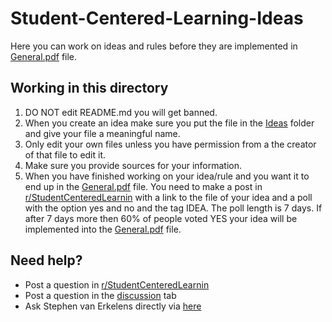 # Student-Centered-Learning-Ideas
Here you can work on ideas and rules before they are implemented in [General.pdf](https://github.com/Virtual-Learning-Lab/Student-Centered-Learning/blob/main/The%20System/General.pdf) file.

## Working in this directory
1. DO NOT edit README.md you will get banned.
2. When you create an idea make sure you put the file in the [Ideas](test.com) folder and give your file a meaningful name.
3. Only edit your own files unless you have permission from a the creator of that file to edit it.
4. Make sure you provide sources for your information.
5. When you have finished working on your idea/rule and you want it to end up in the [General.pdf](https://github.com/Virtual-Learning-Lab/Student-Centered-Learning/blob/main/The%20System/General.pdf) file. You need to make a post in [r/StudentCenteredLearnin](https://www.reddit.com/r/StudentCenteredLearin/) with a link to the file of your idea and a poll with the option yes and no and the tag IDEA. The poll length is 7 days. If after 7 days more then 60% of people voted YES your idea will be implemented into the [General.pdf](https://github.com/Virtual-Learning-Lab/Student-Centered-Learning/blob/main/The%20System/General.pdf) file.

## Need help?
- Post a question in [r/StudentCenteredLearnin](https://www.reddit.com/r/StudentCenteredLearin/)
- Post a question in the [discussion](https://github.com/Virtual-Learning-Lab/Student-Centered-Learning-Ideas/discussions/questions) tab
- Ask Stephen van Erkelens directly via [here](https://s.reddit.com/c/18jz8mg1rxuk5)

